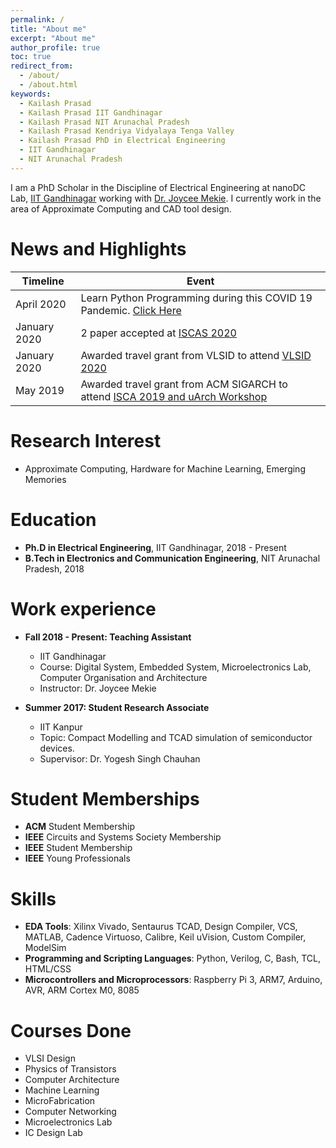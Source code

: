 ```yaml
---
permalink: /
title: "About me"
excerpt: "About me"
author_profile: true
toc: true
redirect_from: 
  - /about/
  - /about.html
keywords:
  - Kailash Prasad
  - Kailash Prasad IIT Gandhinagar
  - Kailash Prasad NIT Arunachal Pradesh
  - Kailash Prasad Kendriya Vidyalaya Tenga Valley
  - Kailash Prasad PhD in Electrical Engineering
  - IIT Gandhinagar
  - NIT Arunachal Pradesh
---
```


I am a PhD Scholar in the Discipline of Electrical Engineering at nanoDC Lab, [IIT Gandhinagar](https://iitgn.ac.in/)  working with [Dr. Joycee Mekie](https://joycee.people.iitgn.ac.in/). I currently work in the area of Approximate Computing and CAD tool design.

News and Highlights
======

| Timeline     | Event                                          |
| ------------ | ---------------------------------------------- |
| April 2020   | Learn Python Programming during this COVID 19 Pandemic. [Click Here](https://kailash-prasad.github.io/personal/presentation/)
| January 2020 | 2 paper accepted at [ISCAS 2020](https://www.iscas2020.org/)
| January 2020 | Awarded travel grant from VLSID to attend [VLSID 2020](http://embeddedandvlsidesignconference.org/)
| May 2019 | Awarded travel grant from ACM SIGARCH to attend [ISCA 2019 and uArch Workshop](https://iscaconf.org/isca2019/index.html)


Research Interest
======
* Approximate Computing, Hardware for Machine Learning, Emerging Memories

Education
======
* **Ph.D in Electrical Engineering**, IIT Gandhinagar, 2018 - Present
* **B.Tech in Electronics and Communication Engineering**, NIT Arunachal Pradesh, 2018

Work experience
======
* **Fall 2018 - Present: Teaching Assistant**
  * IIT Gandhinagar
  * Course: Digital System, Embedded System, Microelectronics Lab, Computer Organisation and Architecture
  * Instructor: Dr. Joycee Mekie
  
* **Summer 2017: Student Research Associate**
  * IIT Kanpur
  * Topic: Compact Modelling and TCAD simulation of semiconductor devices.
  * Supervisor: Dr. Yogesh Singh Chauhan

Student Memberships
======
* **ACM** Student Membership
* **IEEE** Circuits and Systems Society Membership
* **IEEE** Student Membership
* **IEEE** Young Professionals

Skills
======
* **EDA Tools**: Xilinx Vivado, Sentaurus TCAD, Design Compiler, VCS, MATLAB, Cadence Virtuoso, Calibre, Keil uVision, Custom Compiler, ModelSim
* **Programming and Scripting Languages**: Python, Verilog, C, Bash, TCL, HTML/CSS
* **Microcontrollers and Microprocessors**: Raspberry Pi 3, ARM7, Arduino, AVR, ARM Cortex M0, 8085

Courses Done
======
* VLSI Design           
* Physics of Transistors
* Computer Architecture 
* Machine Learning
* MicroFabrication      
* Computer Networking
* Microelectronics Lab  
* IC Design Lab
